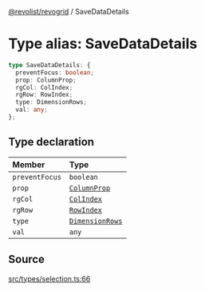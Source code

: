 [@revolist/revogrid](README.md) / SaveDataDetails

# Type alias: SaveDataDetails

```ts
type SaveDataDetails: {
  preventFocus: boolean;
  prop: ColumnProp;
  rgCol: ColIndex;
  rgRow: RowIndex;
  type: DimensionRows;
  val: any;
};
```

## Type declaration

| Member | Type |
| :------ | :------ |
| `preventFocus` | `boolean` |
| `prop` | [`ColumnProp`](Type.ColumnProp.md) |
| `rgCol` | [`ColIndex`](Type.ColIndex.md) |
| `rgRow` | [`RowIndex`](Type.RowIndex.md) |
| `type` | [`DimensionRows`](Type.DimensionRows.md) |
| `val` | `any` |

## Source

[src/types/selection.ts:66](https://github.com/revolist/revogrid/blob/ace6403c43f42f0eb026a7e73c0ae179d3a4c66f/src/types/selection.ts#L66)
